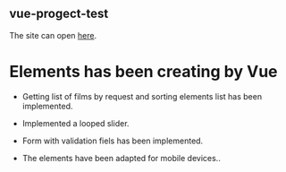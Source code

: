 ## vue-progect-test

The site can open <a href="https://nadiiayena.github.io/test-landing/" target="_blank">here</a>.


# Elements has been creating by Vue

- Getting list of films by request and sorting elements list has been implemented.

- Implemented a looped slider.

- Form with validation fiels has been implemented.

- The elements have been adapted for mobile devices..

